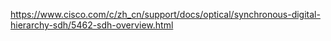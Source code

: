 
https://www.cisco.com/c/zh_cn/support/docs/optical/synchronous-digital-hierarchy-sdh/5462-sdh-overview.html

